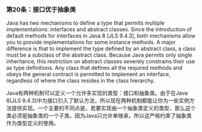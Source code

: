 ### 第20条：接口优于抽象类

Java has two mechanisms to define a type that permits multiple implementations: interfaces and abstract classes. Since the introduction of default methods for interfaces in Java 8 \[JLS 9.4.3\], both mechanisms allow you to provide implementations for some instance methods. A major difference is that to implement the type defined by an abstract class, a class must be a subclass of the abstract class. Because Java permits only single inheritance, this restriction on abstract classes severely constrains their use as type definitions. Any class that defines all the required methods and obeys the general contract is permitted to implement an interface, regardless of where the class resides in the class hierarchy.

Java有两种机制可以定义一个允许多实现的类型：接口和抽象类。由于在Java 8\[JLS 9.4.3\]中为接口引入了默认方法，所以现在两种机制都能让你为一些实例方法提供实现。一个主要的不同点是，若要实现由一个抽象类定义的类型，那么这个类必须是抽象类的一个子类。因为Java只允许单继承，所以这严格约束了抽象类作为类型定义的使用。

